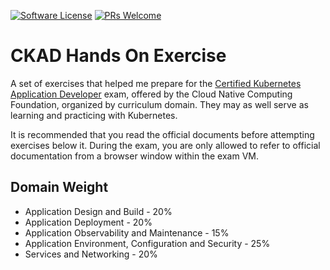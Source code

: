 [![Software License](https://img.shields.io/badge/license-MIT-brightgreen.svg?style=flat-square)](LICENSE)
[![PRs Welcome](https://img.shields.io/badge/PRs-welcome-brightgreen.svg?style=flat-square)](http://makeapullrequest.com)

# CKAD Hands On Exercise

A set of exercises that helped me prepare for the [Certified Kubernetes Application Developer](https://www.cncf.io/certification/ckad/) exam, offered by the Cloud Native Computing Foundation, organized by curriculum domain.
They may as well serve as learning and practicing with Kubernetes.

It is recommended that you read the official documents before attempting exercises below it.
During the exam, you are only allowed to refer to official documentation from a browser window within the exam VM.

## Domain Weight

- Application Design and Build - 20%
- Application Deployment - 20%
- Application Observability and Maintenance - 15%
- Application Environment, Configuration and Security - 25%
- Services and Networking - 20%
